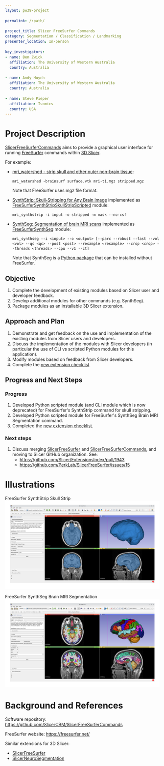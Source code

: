 ```yaml
---
layout: pw39-project

permalink: /:path/

project_title: Slicer FreeSurfer Commands
category: Segmentation / Classification / Landmarking
presenter_location: In-person

key_investigators:
- name: Ben Zwick
  affiliation: The University of Western Australia
  country: Australia

- name: Andy Huynh
  affiliation: The University of Western Australia
  country: Australia
 
- name: Steve Pieper
  affiliation: Isomics
  country: USA
---
```


# Project Description

<!-- Add a short paragraph describing the project. -->

[SlicerFreeSurferCommands](https://github.com/SlicerCBM/SlicerFreeSurferCommands) aims to provide a graphical user interface for running [FreeSurfer](https://freesurfer.net) commands within [3D Slicer](https://www.slicer.org).

For example:
- [mri_watershed - strip skull and other outer non-brain tissue](https://surfer.nmr.mgh.harvard.edu/fswiki/mri_watershed):
  ```
  mri_watershed -brainsurf surface.vtk mri-t1.mgz stripped.mgz
  ```
  Note that FreeSurfer uses mgz file format.

- [SynthStrip: Skull-Stripping for Any Brain Image](https://surfer.nmr.mgh.harvard.edu/docs/synthstrip/) implemented as [FreeSurferSynthStripSkullStripScripted](https://github.com/SlicerCBM/SlicerFreeSurferCommands/tree/main/FreeSurferSynthStripSkullStripScripted) module:
  ```
  mri_synthstrip -i input -o stripped -m mask --no-csf
  ```

- [SynthSeg: Segmentation of brain MRI scans](https://surfer.nmr.mgh.harvard.edu/fswiki/SynthSeg) implemented as [FreeSurferSynthSeg](https://github.com/SlicerCBM/SlicerFreeSurferCommands/tree/main/FreeSurferSynthSeg) module:
  ```
  mri_synthseg --i <input> --o <output> [--parc --robust --fast --vol <vol> --qc <qc> --post <post> --resample <resample> --crop <crop> --threads <threads> --cpu --v1 --ct]
  ```
  Note that SynthSeg is a [Python package](https://github.com/BBillot/SynthSeg) that can be installed without FreeSurfer.

## Objective

<!-- Describe here WHAT you would like to achieve (what you will have as end result). -->

1. Complete the development of existing modules based on Slicer user and developer feedback.
2. Develop additional modules for other commands (e.g. SynthSeg).
3. Package modules as an installable 3D Slicer extension.

## Approach and Plan

<!-- Describe here HOW you would like to achieve the objectives stated above. -->

1. Demonstrate and get feedback on the use and implementation of the existing modules from Slicer users and developers.
2. Discuss the implementation of the modules with Slicer developers (in particular the use of CLI vs scripted Python modules for this application).
3. Modify modules based on feedback from Slicer developers.
4. Complete the [new extension checklist](https://github.com/SlicerCBM/SlicerFreeSurferCommands/issues/1).

## Progress and Next Steps

<!-- Update this section as you make progress, describing of what you have ACTUALLY DONE.
     If there are specific steps that you could not complete then you can describe them here, too. -->

### Progress

1. Developed Python scripted module (and CLI module which is now deprecated) for FreeSurfer's SynthStrip command for skull stripping.
2. Developed Python scripted module for FreeSurfer's SynthSeg Brain MRI Segmentation command.
3. Completed the [new extension checklist](https://github.com/SlicerCBM/SlicerFreeSurferCommands/issues/1).

### Next steps

1. Discuss merging [SlicerFreeSurfer](https://github.com/PerkLab/SlicerFreeSurfer) and [SlicerFreeSurferCommands](https://github.com/SlicerCBM/SlicerFreeSurferCommands), and moving to Slicer GitHub organization. See:
   - https://github.com/Slicer/ExtensionsIndex/pull/1943
   - https://github.com/PerkLab/SlicerFreeSurfer/issues/15

# Illustrations

<!-- Add pictures and links to videos that demonstrate what has been accomplished.
![Description of picture](Example2.jpg)
![Some more images](Example2.jpg)
-->

FreeSurfer SynthStrip Skull Strip
![FreeSurfer SynthStrip Skull Strip](https://raw.githubusercontent.com/SlicerCBM/SlicerFreeSurferCommands/d26913aa2ea18af71400e41aab09982b4daa7c77/Screenshot01.png)

FreeSurfer SynthSeg Brain MRI Segmentation
![FreeSurfer SynthSeg Brain MRI Segmentation](https://raw.githubusercontent.com/SlicerCBM/SlicerFreeSurferCommands/2a855e9784e7a707448e9ea2a550b4f23007eab1/Screenshot02.png)

# Background and References

<!-- If you developed any software, include link to the source code repository.
     If possible, also add links to sample data, and to any relevant publications. -->

Software repository: <https://github.com/SlicerCBM/SlicerFreeSurferCommands>

FreeSurfer website: <https://freesurfer.net/>

Similar extensions for 3D Slicer:
- [SlicerFreeSurfer](https://github.com/PerkLab/SlicerFreeSurfer)
- [SlicerNeuroSegmentation](https://github.com/HOA-2/SlicerNeuroSegmentation)
